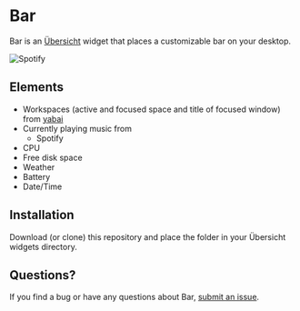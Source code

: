 # Bar

Bar is an  [Übersicht](https://github.com/felixhageloh/uebersicht) widget
that places a customizable bar on your desktop.

![Spotify](./screenshots/1.png)

## Elements

- Workspaces (active and focused space and title of focused window) from [yabai](https://github.com/koekeishiya/yabai)
- Currently playing music from
  - Spotify
- CPU
- Free disk space
- Weather
- Battery
- Date/Time

## Installation

Download (or clone) this repository and place the folder in your Übersicht widgets directory.

## Questions?

If you find a bug or have any questions about Bar, [submit an issue](https://github.com/callahanrts/bar/issues/new).

